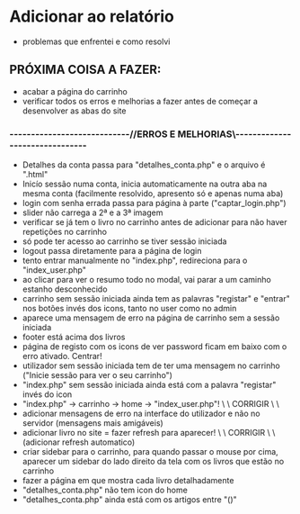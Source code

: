 # Adicionar ao relatório

- problemas que enfrentei e como resolvi

## PRÓXIMA COISA A FAZER:

- acabar a página do carrinho
- verificar todos os erros e melhorias a fazer antes de começar a desenvolver as abas do site

### ----------------------------//ERROS E MELHORIAS\\-------------------------------

- Detalhes da conta passa para "detalhes_conta.php" e o arquivo é ".html"
- Inicío sessão numa conta, inicia automaticamente na outra aba na mesma conta (facilmente resolvido, apresento só e apenas numa aba)
- login com senha errada passa para página à parte ("captar_login.php")
- slider não carrega a 2ª e a 3ª imagem
- verificar se já tem o livro no carrinho antes de adicionar para não haver repetições no carrinho
- só pode ter acesso ao carrinho se tiver sessão iniciada
- logout passa diretamente para a página de login
- tento entrar manualmente no "index.php", redireciona para o "index_user.php"
- ao clicar para ver o resumo todo no modal, vai parar a um caminho estanho desconhecido
- carrinho sem sessão iniciada ainda tem as palavras "registar" e "entrar" nos botões invés dos icons, tanto no user como no admin
- aparece uma mensagem de erro na página de carrinho sem a sessão iniciada
- footer está acima dos livros
- página de registo com os icons de ver password ficam em baixo com o erro ativado. Centrar!
- utilizador sem sessão iniciada tem de ter uma mensagem no carrinho ("Inicie sessão para ver o seu carrinho")
- "index.php" sem sessão iniciada ainda está com a palavra "registar" invés do icon
- "index.php" -> carrinho -> home -> "index_user.php"! \\ \\ CORRIGIR \\ \\ 
- adicionar mensagens de erro na interface do utilizador e não no servidor (mensagens mais amigáveis)
- adicionar livro no site = fazer refresh para aparecer! \\ \\ CORRIGIR \\ \\ (adicionar refresh automatico)
- criar sidebar para o carrinho, para quando passar o mouse por cima, aparecer um sidebar do lado direito da tela com os livros que estão no carrinho
- fazer a página em que mostra cada livro detalhadamente
- "detalhes_conta.php" não tem icon do home
- "detalhes_conta.php" ainda está com os artigos entre "()"